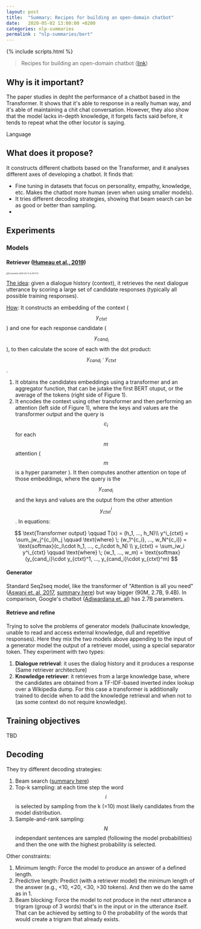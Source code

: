 ```yaml
---
layout: post
title:  "Summary: Recipes for building an open-domain chatbot"
date:   2020-05-02 13:00:00 +0200
categories: nlp-summaries
permalink : "nlp-summaries/bert"
---
```

{% include scripts.html %}

> Recipes for building an open-domain chatbot ([link]())

## Why is it important?

The paper studies in depht the performance of a chatbot based in the Transformer. It shows that it's able to response in a really human way, and it's able of maintaining a chit chat conversation. However, they also show that the model lacks in-depth knowledge, it forgets facts said before, it tends to repeat what the other locutor is saying. 



Language

## What does it propose?

It constructs different chatbots based on the Transformer, and it analyses different axes of developing a chatbot. It finds that:

- Fine tuning in datasets that focus on personality, empathy, knowledge, etc. Makes the chatbot more human (even when using smaller models).
- It tries different decoding strategies, showing that beam search can be as good or better than  sampling.
- 

## Experiments

### Models

#### Retriever ([Humeau et al., 2019](https://arxiv.org/pdf/1905.01969.pdf))

<img src="/Users/constanzam/Library/Application Support/typora-user-images/Screenshot 2020-05-17 at 19.51.13.png" alt="Screenshot 2020-05-17 at 19.51.13" style="zoom:35%;" />

<u>The idea</u>: given a dialogue history (context), it retrieves the next dialogue utterance by scoring a large set of candidate responses (typically all possible training responses). 

<u>How</u>: It constructs an embedding of the context ($$y_{ctxt}$$) and one for each response candidate ($$y_{cand_i}$$), to then calculate the score of each with the dot product: $$y_{cand_i}\cdot y_{ctxt}$$.

1.  It obtains the candidates embeddings  using a transformer and an aggregator function, that can be jutake the first BERT otuput, or the average of the tokens (right side of Figure 1). 
2.  It encodes the context using other transformer and then performing an attention (left side of Figure 1), where the keys and values are the transformer output and the query is $$c_i$$ for each $$m$$ attention ($$m$$ is a hyper parameter ). It then computes another attention on tope of those embeddings, where the query is the $$y_{cand_i}$$ and the keys and values are the output from the other attention $$y^i_{ctxt}$$. In equations:

$$
\text{Transformer output} \qquad T(x) = (h_1, ..., h_N)\\
y^i_{ctxt} = \sum_jw_j^{c_i}h_j \qquad \text{where} \; (w_1^{c_i}, ..., w_N^{c_i}) = \text{softmax}(c_i\cdot h_1, ..., c_i\cdot h_N) \\
y_{ctxt} = \sum_iw_i y^i_{ctxt} \qquad \text{where} \; (w_1, ..., w_m) = \text{softmax}(y_{cand_i}\cdot y_{ctxt}^1, ..., y_{cand_i}\cdot y_{ctxt}^m)
$$

#### Generator

Standard Seq2seq model, like the transformer of "Attention is all you need" ([Aswani et. al, 2017](https://arxiv.org/abs/1706.03762), [summary here](https://cfierro94.github.io/nlp-summaries/attention-is-all-you-need)) but way bigger (90M, 2.7B, 9.4B). In comparison, Google's chatbot ([Adiwardana et. al](https://arxiv.org/abs/2001.09977)) has 2.7B parameters.

#### Retrieve and refine

Trying to solve the problems of generator models (hallucinate knowledge, unable to read and access external knowledge, dull and repetitive responses). Here they mix the two models above appending to the input of a generator model the output of a retriever model, using a special separator token. They experiment with two types:

1. **Dialogue retrieval**: it uses the dialog history and it produces a response (Same retriever architecture)
2. **Knowledge retriever**: it retrieves from a large knowledge base, where the candidates are obtained from a TF-IDF-based inverted index lookup over a Wikipedia dump. For this case a transformer is additionally trained to decide when to add the knowledge retrieval and when not to (as some context do not require knowledge).

## Training objectives 

TBD

## Decoding

They try different decoding strategies:

1. Beam search ([summary here](https://cfierro94.github.io/nlp-deep-dive/attention-is-all-you-need#beam-search))
2. Top-k sampling: at each time step the word $$i$$ is selected by sampling from the k (=10) most likely candidates from the model distribution.
3. Sample-and-rank sampling: $$N$$ independant sentences are sampled (following the model probabilities) and then the one with the highest probability is selected.

Other constraints:

1. Minimum length: Force the model to produce an answer of a defined length.
2. Predictive length: Predict (with a retriever model) the minimum length of the answer (e.g., <10, <20, <30, >30 tokens). And then we do the same as in 1.
3. Beam blocking: Force the model to not produce in the next utterance a trigram (group of 3 words) that's in the input or in the utterance itself. That can be achieved by setting to 0 the probability of the words that would create a trigram that already exists.